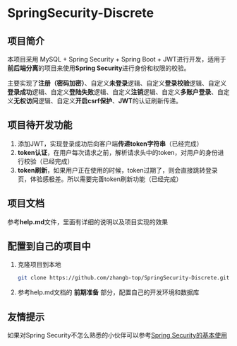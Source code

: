 # SpringSecurity-Discrete

## 项目简介

本项目采用 MySQL + Spring Security + Spring Boot + JWT进行开发，适用于**前后端分离**的项目来使用**Spring Security**进行身份和权限的校验。

主要实现了**注册（密码加密）**、自定义**未登录**逻辑、自定义**登录校验**逻辑、自定义**登录成功**逻辑、自定义**登陆失败**逻辑、自定义**注销**逻辑、自定义**多账户登录**、自定义**无权访问**逻辑、自定义**开启csrf保护**、**JWT**的认证刷新传递。

## 项目待开发功能

1. 添加JWT，实现登录成功后向客户端**传递token字符串**（已经完成）
2. **token认证**，在用户每次请求之前，解析请求头中的token，对用户的身份进行校验（已经完成）
3. **token刷新**，如果用户正在使用的时候，token过期了，则会直接跳转登录页，体验感极差。所以需要完善token刷新功能（已经完成）

## 项目文档

参考**help.md**文件，里面有详细的说明以及项目实现的效果

## 配置到自己的项目中

1. 克隆项目到本地

   ```bash
   git clone https://github.com/zhangb-top/SpringSecurity-Discrete.git
   ```

2. 参考help.md文档的 **前期准备** 部分，配置自己的开发环境和数据库

## 友情提示

如果对Spring Security不怎么熟悉的小伙伴可以参考[Spring Security的基本使用](http://www.zhangb.top/detail?id=43&title=Spring%20Security%E7%9A%84%E5%9F%BA%E6%9C%AC%E4%BD%BF%E7%94%A8)
